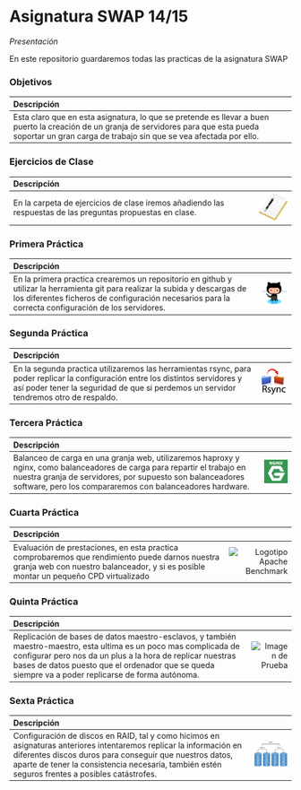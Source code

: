 Asignatura SWAP 14/15
=====================
*Presentación*

En este repositorio guardaremos todas las practicas de la asignatura SWAP

### Objetivos
|Descripción|
|:---|
|Esta claro que en esta asignatura, lo que se pretende es llevar a buen puerto la creación de un granja de servidores para que esta pueda soportar un gran carga de trabajo sin que se vea afectada por ello.|

### Ejercicios de Clase
|Descripción||
|:---|---:|
|En la carpeta de ejercicios de clase iremos añadiendo las respuestas de las preguntas propuestas en clase.|![Imagen de Prueba](/resources/ejercicios.jpg)|

### Primera Práctica
|Descripción||
|:---|---:|
|En la primera practica crearemos un repositorio en github y utilizar la herramienta git para realizar la subida y descargas de los diferentes ficheros de configuración necesarios para la correcta configuración de los servidores.|![Logotipo GitHub](/Practica1/github.jpg "Logotipo GitHub")|

### Segunda Práctica
|Descripción||
|:---|---:|
| En la segunda practica utilizaremos las herramientas rsync, para poder replicar la configuración entre los distintos servidores y así poder tener la seguridad de que si perdemos un servidor tendremos otro de respaldo.|![Logotipo de RSync](/Practica2/rsync.jpg "Logotipo de RSync")|

### Tercera Práctica
|Descripción||
|:---|---:|
|Balanceo de carga en una granja web, utilizaremos haproxy y nginx, como balanceadores de carga para repartir el trabajo en nuestra granja de servidores, por supuesto son balanceadores software, pero los compararemos con balanceadores hardware.|![Logotipo Nginx](/Practica3/nginx.jpg "Logotipo Nginx")|

### Cuarta Práctica
|Descripción||
|:---|---:|
|Evaluación de prestaciones, en esta practica comprobaremos que rendimiento puede darnos nuestra granja web con nuestro balanceador, y si es posible montar un pequeño CPD virtualizado |![Logotipo Apache Benchmark](/Practica4/ap.jpg "Logotipo Apache Benchmark")|

### Quinta Práctica
|Descripción||
|:---|---:|
|Replicación de bases de datos maestro-esclavos, y también maestro-maestro, esta ultima es un poco mas complicada de configurar pero nos da un plus a la hora de replicar nuestras bases de datos puesto que el ordenador que se queda siempre va a poder replicarse de forma autónoma.|![Imagen de Prueba](/resources/practica5.jpg "Esto es una Prueba")|

### Sexta Práctica
|Descripción||
|:---|---:|
|Configuración de discos en RAID, tal y como hicimos en asignaturas anteriores intentaremos replicar la información en diferentes discos duros para conseguir que nuestros datos, aparte de tener la consistencia necesaria, también estén seguros frentes a posibles catástrofes.|![Logotipo RAID](/Practica6/RAID01.jpg "Logotipo RAID")|
